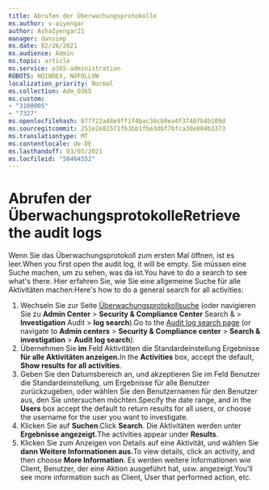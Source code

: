```yaml
---
title: Abrufen der Überwachungsprotokolle
ms.author: v-aiyengar
author: AshaIyengar21
manager: dansimp
ms.date: 02/26/2021
ms.audience: Admin
ms.topic: article
ms.service: o365-administration
ROBOTS: NOINDEX, NOFOLLOW
localization_priority: Normal
ms.collection: Adm_O365
ms.custom:
- "3100005"
- "7327"
ms.openlocfilehash: 877f22a48e9ff1f4bac34cb0ea4f37407b4b109d
ms.sourcegitcommit: 251e2e82571fb3bb1fbe3dbf7bfca30e004b3373
ms.translationtype: MT
ms.contentlocale: de-DE
ms.lasthandoff: 03/05/2021
ms.locfileid: "50464552"
---
```

# <a name="retrieve-the-audit-logs"></a><span data-ttu-id="519fd-102">Abrufen der Überwachungsprotokolle</span><span class="sxs-lookup"><span data-stu-id="519fd-102">Retrieve the audit logs</span></span>

<span data-ttu-id="519fd-103">Wenn Sie das Überwachungsprotokoll zum ersten Mal öffnen, ist es leer.</span><span class="sxs-lookup"><span data-stu-id="519fd-103">When you first open the audit log, it will be empty.</span></span> <span data-ttu-id="519fd-104">Sie müssen eine Suche machen, um zu sehen, was da ist.</span><span class="sxs-lookup"><span data-stu-id="519fd-104">You have to do a search to see what's there.</span></span> <span data-ttu-id="519fd-105">Hier erfahren Sie, wie Sie eine allgemeine Suche für alle Aktivitäten machen:</span><span class="sxs-lookup"><span data-stu-id="519fd-105">Here's how to do a general search for all activities:</span></span>

1. <span data-ttu-id="519fd-106">Wechseln Sie zur Seite [Überwachungsprotokollsuche](https://protection.office.com/#/unifiedauditlog) (oder navigieren Sie zu **Admin Center**  >  **Security & Compliance Center** Search &  >  **Investigation** Audit  >  **log search**).</span><span class="sxs-lookup"><span data-stu-id="519fd-106">Go to the [Audit log search page](https://protection.office.com/#/unifiedauditlog) (or navigate to  **Admin centers** > **Security & Compliance center** > **Search & investigation** > **Audit log search**).</span></span>
1. <span data-ttu-id="519fd-107">Übernehmen Sie **im** Feld Aktivitäten die Standardeinstellung Ergebnisse **für alle Aktivitäten anzeigen.**</span><span class="sxs-lookup"><span data-stu-id="519fd-107">In the **Activities** box, accept the default, **Show results for all activities**.</span></span>
1. <span data-ttu-id="519fd-108">Geben Sie den Datumsbereich  an, und akzeptieren Sie im Feld Benutzer die Standardeinstellung, um Ergebnisse für alle Benutzer zurückzugeben, oder wählen Sie den Benutzernamen für den Benutzer aus, den Sie untersuchen möchten.</span><span class="sxs-lookup"><span data-stu-id="519fd-108">Specify the date range, and in the **Users** box accept the default to return results for all users, or choose the username for the user you want to investigate.</span></span>
1. <span data-ttu-id="519fd-109">Klicken Sie auf **Suchen**.</span><span class="sxs-lookup"><span data-stu-id="519fd-109">Click **Search**.</span></span> <span data-ttu-id="519fd-110">Die Aktivitäten werden unter **Ergebnisse angezeigt.**</span><span class="sxs-lookup"><span data-stu-id="519fd-110">The activities appear under **Results**.</span></span>
1. <span data-ttu-id="519fd-111">Klicken Sie zum Anzeigen von Details auf eine Aktivität, und wählen Sie **dann Weitere Informationen aus.**</span><span class="sxs-lookup"><span data-stu-id="519fd-111">To view details, click an activity, and then choose **More Information**.</span></span> <span data-ttu-id="519fd-112">Es werden weitere Informationen wie Client, Benutzer, der eine Aktion ausgeführt hat, usw. angezeigt.</span><span class="sxs-lookup"><span data-stu-id="519fd-112">You'll see more information such as Client, User that performed action, etc.</span></span>
